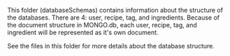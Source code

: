 This folder (databaseSchemas) contains information about the structure of the
databases. There are 4: user, recipe, tag, and ingredients. Because of the document
structure in MONGO.db, each user, recipe, tag, and ingredient will be represented
as it's own document.

See the files in this folder for more details about the database structure.